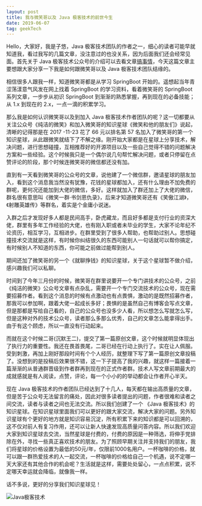 ```yaml
---
layout: post
title: 我与微笑哥以及 Java 极客技术的前世今生
date: 2019-06-07
tag: geekTech
---
```


Hello，大家好，我是子悠，Java 极客技术团队的作者之一，细心的读者可能早就知道我，看过我写的几篇文章，没注意过的也没关系，因为后面我们还会经常见面。首先关于 Java 极客技术公众号的介绍可以去看文章[搞事情](https://mp.weixin.qq.com/s/4O5AvyR7tqsKNJVBOolEGw)，今天这篇文章主要想跟大家分享一下我是如何跟微笑哥以及 Java 极客技术团队结缘的。

相信很多人跟我一样，知道微笑哥都是从学习 SpringBoot 开始的。遥想起当年青涩荡漾意气风发在网上找着 SpringBoot 的学习资料，看着微笑哥的 SpringBoot 系列文章，一步步从初识 SpringBoot 到渐渐的熟悉掌握，再到现在的必备技能；从 1.x 到现在的 2.x，一点一滴的积累学习。

那么我是如何认识微笑哥以及到加入 Java 极客技术作者团队的呢？这一切都要从关注公众号《纯洁的微笑》和加入微笑哥的知识星球《微笑和他的朋友们》说起，清晰的记得那是在 2017 -11-23 花了 66 元以排名第 57 名加入了微笑哥的第一个知识星球，从此跟微笑就结下了不解之缘。刚开始大家都是在星球上分享技术，解决问题，进行思想碰撞，互相推荐好的开源项目以及一些自己觉得不错的问题解决方案和一些经验。这个时候我只是一个偶尔说几句帮忙解决问题，或者只停留在点赞评论的阶段，那个时候连微笑哥的微信都还没有加。

直到有一天看到微笑哥的公众号的文章，说他建了一个微信群，邀请星球的朋友加入，看到这个消息我当然没有犹豫，花钱的星球都加入，还有什么理由不加免费的群呢，更何况还能加到大佬的微信，多好。这样就加入了群还加上了大佬的微信，群名很有意思叫《微笑一群·书剑恩仇录》，后来才知道微笑哥还有《笑傲江湖》，《射雕英雄传》等群名，着实是个金庸小说迷。

入群之后才发现好多人都是民间高手，卧虎藏龙，而且好多都是支付行业的资深大佬，群里有多年工作经验的大佬，也有刚入职或者未毕业的学生，大家不论年纪不论资历，相互学习，互相进步。在群里受到了很多人帮助，也帮助过别人。思想碰撞技术交流就是这样，有时候你纠结很久的东西可能别人一句话就可以帮你搞定，有时候别人不知道的东西，你可能之前做过能帮到别人。

期间还加了微笑哥的另一个《就聊挣钱》的知识星球，关于这个星球暂不做介绍，感兴趣我们可以私聊。

时间到了今年三月份的时候，微笑哥在群里说要开一个专门讲技术的公众号，之前《纯洁的微笑》公众号文章有点杂乱，需要开一个专门交流技术的公众号，现在需要招募作者。看到这个消息的时候有点激动也有点畏惧，激动的是既然招募作者，那我可以参加啊，跟着大佬一起成长多好；畏惧的是虽然自己有博客会写点文章，但是那都是写给自己看的，自己的公众号也没多少人看，所以想怎么写就怎么写，但是这种对外的技术公众号，读者那么多那么优秀，自己的文章怎么能拿得出手。由于有这个顾虑，所以一直没有行动起来。

而就在这个时候二哥(沉默王二)，提交了第一篇原创文章，这个时候就明显体现出了执行力的重要性。我还在畏首畏尾，二哥已经在行动上执行了。实在让人佩服。受到刺激，再加上刚好那段时间有个个人经历，就整理下写了第一篇原创文章投稿了。没想到的是投稿后效果很不错，这一下子提高了我的兴趣，就这样一篇接着一篇渐渐的从普通群晋级到作者群再到现在的正式作者群。技术人写文章前期最大的成就感就是有人阅读，点赞，评论，每一个小小的的举动都会让作者开心半天。

现在 Java 极客技术的作者团队已经达到了十几人，每天都在输出高质量的文章，但是苦于公众号无法留言的痛处，因此对很多读者提出的问题，作者很难和读者之间交流，读者与读者之间也无法交流。所以我们创建了一个 《Java 极客技术》的知识星球。在知识星球里面我们可以更好的跟大家交流，解决大家的问题。另外知识星球有个更好的地方就是知识容易沉淀，所有积累下来的知识都是可以回溯的，这不仅对前人有复习作用，还可以让新人快速发现高质量问答内容。所以我们欢迎大家到知识星球去交流，当然星球是付费的，付费的原因是一种筛选，将伸手党排除在外，寻找一些真正喜欢技术的朋友。为了照顾早期关注并支持我们的朋友，我们将星球的价格设置为最低的50元/年，仅限前1000名用户。一杯咖啡的价格，就可以跟一群热爱技术的人一起交流，一杯咖啡的价格给自己一个机遇，说不定哪一天大家还有其他合作的机会呢？生活就是这样，需要处处留心，一点点积累，说不定哪天幸运就会降临，就像我一样。

话不多说，更好的分享我们知识星球见！

![Java极客技术](http://www.justdojava.com/assets/images/2019/java/javageek知识星球.jpg)
